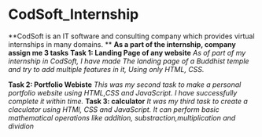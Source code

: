 # CodSoft_Internship
**CodSoft is an IT software and consulting company which provides virtual internships in many domains. **
**As a part of the internship, company assign me 3 tasks**
**Task 1: Landing Page of any website**
    _As of part of my internship in CodSoft, I have made The landing page of a Buddhist temple and try to add multiple features in it, Using only HTML, CSS._

**Task 2: Portfolio Webiste**
    _This was my second task to make a personal portfolio website using HTML,CSS and JavaScript. I have successfully complete it within time._
**Task 3: calculator**
    _It was my third task to create a claculator using HTMl, CSS and JavaScript. It can perform basic mathematical operations like addition, substraction,multiplication and dividion_
